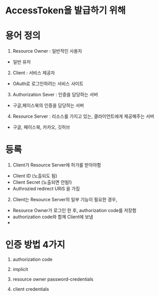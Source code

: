 # AccessToken을 발급하기 위해

# 용어 정의

1. Resource Owner : 일반적인 사용자

- 일반 유저

2. Client : 서비스 제공자

- OAuth로 로그인하려는 서비스 사이트

3. Authorization Sever : 인증을 담당하는 서버

- 구글,페이스북의 인증을 담당하는 서버

4. Resource Server : 리소스를 가지고 있는, 클라이언트에게 제공해주는 서버

- 구글, 페이스북, 카카오, 깃허브

# 등록

1. Client가 Resource Server에 허가를 받아야함

- Client ID (노출되도 됨)
- Client Secret (노출되면 안됨!)
- Authrozied redirect URiS
  을 가짐

2. Client는 Resource Server의 일부 기능이 필요한 경우,

- Resource Owner가 로그인 한 후, authorization code를 저장함
- authorization code와 함께 Client에 보냄
-

# 인증 방법 4가지

1. authorization code

2. implicit

3. resource owner password-credentials

4. client credentials
